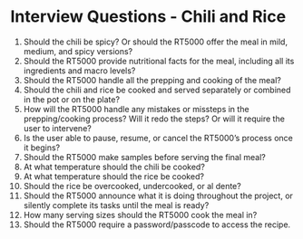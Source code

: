 # Interview Questions - Chili and Rice
1.	Should the chili be spicy? Or should the RT5000 offer the meal in mild, medium, and spicy versions?
2.	Should the RT5000 provide nutritional facts for the meal, including all its ingredients and macro levels?
3.	Should the RT5000 handle all the prepping and cooking of the meal?
4.	Should the chili and rice be cooked and served separately or combined in the pot or on the plate?
5.	How will the RT5000 handle any mistakes or missteps in the prepping/cooking process? Will it redo the steps? Or will it require the user to intervene?
6.	Is the user able to pause, resume, or cancel the RT5000’s process once it begins?
7.	Should the RT5000 make samples before serving the final meal?
8.	At what temperature should the chili be cooked?
9.	At what temperature should the rice be cooked?
10.	Should the rice be overcooked, undercooked, or al dente?
11.	Should the RT5000 announce what it is doing throughout the project, or silently complete its tasks until the meal is ready?
12.	How many serving sizes should the RT5000 cook the meal in?
13.	Should the RT5000 require a password/passcode to access the recipe. 
